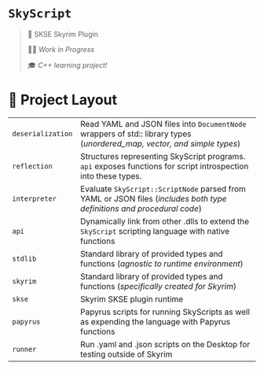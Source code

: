 # `SkyScript`

> 🐉 SKSE Skyrim Plugin
>
> 👩‍💻 _Work in Progress_
>
> 🎓 _C++ learning project!_

# 📂 Project Layout

| | |
|-|-|
| `deserialization` | Read YAML and JSON files into `DocumentNode` wrappers of std:: library types (_unordered_map, vector, and simple types_) |
| `reflection`   | Structures representing SkyScript programs. `api` exposes functions for script introspection into these types. |
| `interpreter`  | Evaluate `SkyScript::ScriptNode` parsed from YAML or JSON files (_includes both type definitions and procedural code_) |
| `api`          | Dynamically link from other .dlls to extend the `SkyScript` scripting language with native functions |
| `stdlib`       | Standard library of provided types and functions (_agnostic to runtime environment_) |
| `skyrim`       | Standard library of provided types and functions (_specifically created for Skyrim_) |
| `skse`         | Skyrim SKSE plugin runtime |
| `papyrus`      | Papyrus scripts for running SkyScripts as well as expending the language with Papyrus functions |
| `runner`       | Run .yaml and .json scripts on the Desktop for testing outside of Skyrim |
